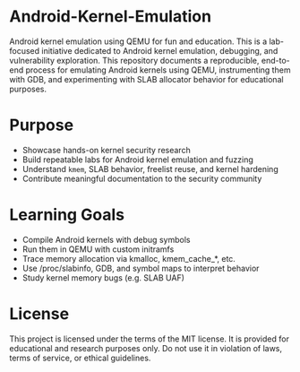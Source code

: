 # Android-Kernel-Emulation
Android kernel emulation using QEMU for fun and education. This is a lab-focused initiative dedicated to Android kernel emulation, debugging, and vulnerability exploration.  This repository documents a reproducible, end-to-end process for emulating Android kernels using QEMU, instrumenting them with GDB, and experimenting with SLAB allocator behavior for educational purposes.

# Purpose
* Showcase hands-on kernel security research
* Build repeatable labs for Android kernel emulation and fuzzing
* Understand `kmem`, SLAB behavior, freelist reuse, and kernel hardening
* Contribute meaningful documentation to the security community

# Learning Goals
* Compile Android kernels with debug symbols
* Run them in QEMU with custom initramfs
* Trace memory allocation via kmalloc, kmem_cache_*, etc.
* Use /proc/slabinfo, GDB, and symbol maps to interpret behavior
* Study kernel memory bugs (e.g. SLAB UAF)

# License
This project is licensed under the terms of the MIT license. It is provided for educational and research purposes only. Do not use it in violation of laws, terms of service, or ethical guidelines.
